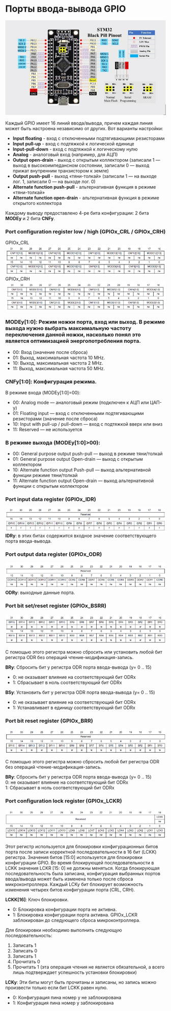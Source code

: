 # Порты ввода-вывода GPIO   

![](./img/img005_stm32f103c8t6_black_pill.jpg)

Каждый GPIO имеет 16 линий ввода/вывода, причем каждая линия может быть настроена независимо от других. Вот варианты настройки:

* **Input floating** - вход с отключенными подтягивающими резисторами
* **Input pull-up** - вход с подтяжкой к логической единице
* **Input-pull-down** - вход с подтяжкой к логическому нулю
* **Analog** - аналоговый вход (например, для АЦП)
* **Output open-drain** - выход с открытым  коллектором (записали 1 — выход в высокоимпедансном состоянии, записали 0 — выход прижат внутренним транзистором к земле)
* **Output push-pull** - выход «тяни-толкай» (записали 1 — на выходе лог. 1, записали 0 — на выходе лог. 0)
* **Alternate function push-pull** - альтернативная функция в режиме «тяни-толкай»
* **Alternate function open-drain** - альтернативная функция в режиме открытого коллектора

Каждому выводу предоставлено 4-ре бита конфигурации: 2 бита **MODEy** и 2 бита **CNFy**.

### Port configuration register low / high (GPIOx_CRL / GPIOx_CRH)  
GPIOx_CRL  
![GPIOx_CRH](./img/img025_crh.png)  
GPIOx_CRH  
![GPIOx_CRL](./img/img024_crl.png)  

### **MODEy[1:0]**: Режим ножки порта, вход или выход. В режиме выхода нужно выбрать максимальную частоту переключения данной ножки, насколько понял это является оптимизацией энергопотребления порта.

* 00: Вход (значение после сброса)
* 01: Выход, максимальная частота 10 MHz.
* 10: Выход, максимальная частота 2 MHz.
* 11: Выход, максимальная частота 50 MHz.

### **CNFy[1:0]**: Конфигурация режима.

В режиме входа (MODEy[1:0]=00):

* 00: Analog mode — аналоговый режим (подключен к АЦП или ЦАП-у)
* 01: Floating input — вход с отключенными подтягивающими резисторами (значение после сброса)
* 10: Input with pull-up / pull-down — вход с подтяжкой вверх или вниз
* 11: Reserved — не используется

### В режиме выхода **(MODEy[1:0]>00)**:

* 00: General purpose output push-pull — выход в режиме тяни/толкай
* 01: General purpose output Open-drain — выход с открытым коллектором
* 10: Alternate function output Push-pull — выход альтернативной функции режиме тяни/толкай
* 11: Alternate function output Open-drain — выход альтернативной функции с открытым коллектором

### Port input data register (GPIOx_IDR)
![](./img/img026_GPIOx_IDR.png)  
**IDRy**: в этих битах содержится входное значение соответствующего порта ввода-вывода.  

### Port output data register (GPIOx_ODR)
![](./img/img027_GPIOx_ODR.png)  
**ODRy**: выходные данные порта.   

### Port bit set/reset register (GPIOx_BSRR)
![](./img/img028_GPIOx_BSRR.png)   

С помощью этого регистра можно сбросить или установить любой бит регистра ODR без операций чтение-модификация-запись.

**BRy**: Сбросить бит у регистра ODR порта ввода-вывода (y= 0 .. 15)  
* 0: не оказывает влияние на соответствующий бит ODRx  
* 1: Сбрасывает в ноль соответствующий бит ODRx   

**BSy**: Установить бит у регистра ODR порта ввода-вывода (y= 0 .. 15)  
* 0: не оказывает влияние на соответствующий бит ODRx  
* 1: Устанавливает в единицу соответствующий бит ODRx  

### Port bit reset register (GPIOx_BRR)   

![](./img/img029_GPIOx_BRR.png)

С помощью этого регистра можно сбросить любой бит регистра ODR без операций чтение-модификация-запись.

**BRy**: Сбросить бит у регистра ODR порта ввода-вывода (y= 0 .. 15)   
0: не оказывает влияние на соответствующий бит ODRx   
1: Сбрасывает в ноль соответствующий бит ODRx   

### Port configuration lock register (GPIOx_LCKR)   

![](./img/img030_GPIOx_LCKR.png)   

Этот регистр используется для блокировки конфигурационных битов порта после записи корректной последовательности в 16 бит (LCKK) регистра. Значения битов [15:0] используется для блокировки конфигурации GPIO. Во время блокирующей последовательности в LCKK значения LCKR [15: 0] не должны меняться. Когда блокирующая последовательность была записана, конфигурация выбранных портов ввода/вывода может быть изменена только после сброса микроконтроллера. Каждый LCKy бит блокирует возможность изменения четырех битов конфигурации порта (CRL, CRH).

**LCKK[16]**: Ключ блокировки.

* 0: Блокировка конфигурации порта не активна.
* 1: Блокировка конфигурации порта активна. GPIOx_LCKR заблокирован до следующего сброса микроконтроллера.

Для блокировки необходимо выполнить следующую последовательность:

1. Записать 1
1. Записать 0
1. Записать 1
1. Прочитать 0
1. Прочитать 1 (эта операция чтения не является обязательной, а всего лишь подтверждает успешность установки блокировки)

**LCKy**: Эти биты могут быть прочитаны и записаны, но запись можно произвести только если бит LCKK равен нулю.

* 0: Конфигурация пина номер y не заблокирована
* 1: Конфигурация пина номер y заблокирована

